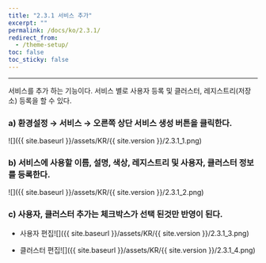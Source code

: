 ```yaml
---
title: "2.3.1 서비스 추가"
excerpt: ""
permalink: /docs/ko/2.3.1/
redirect_from:
  - /theme-setup/
toc: false
toc_sticky: false
---
```


---
서비스를 추가 하는 기능이다. 서비스 별로 사용자 등록 및 클러스터, 레지스트리\(저장소\) 등록을 할 수 있다.

### a\) 환경설정 → 서비스 → 오른쪽 상단 서비스 생성 버튼을 클릭한다.
![]({{ site.baseurl }}/assets/KR/{{ site.version }}/2.3.1_1.png)

### b\) 서비스에 사용할 이름, 설명, 색상, 레지스트리 및 사용자, 클러스터 정보를 등록한다.
![]({{ site.baseurl }}/assets/KR/{{ site.version }}/2.3.1_2.png)

### c\) 사용자, 클러스터 추가는 체크박스가 선택 된것만 반영이 된다.

* 사용자 편집![]({{ site.baseurl }}/assets/KR/{{ site.version }}/2.3.1_3.png)

* 클러스터 편집![]({{ site.baseurl }}/assets/KR/{{ site.version }}/2.3.1_4.png)
